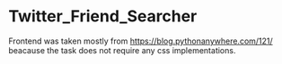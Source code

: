 # Twitter_Friend_Searcher

Frontend was taken mostly from https://blog.pythonanywhere.com/121/ 
beacause the task does not require any css implementations. 
